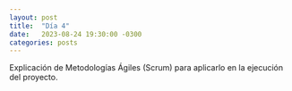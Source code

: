 ```yaml
---
layout: post
title:  "Día 4"
date:   2023-08-24 19:30:00 -0300
categories: posts
---
```

Explicación de Metodologías Ágiles (Scrum) para aplicarlo en la ejecución del proyecto.
